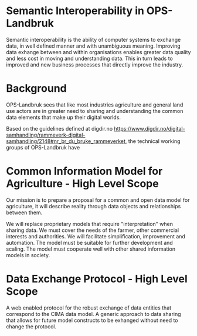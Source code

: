 # Semantic Interoperability in OPS-Landbruk

Semantic interoperability is the ability of computer systems to exchange data, in well defined manner and with unambiguous meaning. Improving data exhange between and within organisations enables greater data quality and less cost in moving and understanding data. This in turn leads to improved and new business processes that directly improve the industry. 

# Background

OPS-Landbruk sees that like most industries agriculture and general land use actors are in greater need to sharing and understanding the common data elements that make up their digital worlds. 

Based on the guidelines defined at digdir.no https://www.digdir.no/digital-samhandling/rammeverk-digital-samhandling/2148#nr_br_du_bruke_rammeverket, the technical working groups of OPS-Landbruk have 

# Common Information Model for Agriculture - High Level Scope

Our mission is to prepare a proposal for a common and open data model for agriculture, it will describe reality through data objects and relationships between them.


We will replace proprietary models that require "interpretation" when sharing data.
We must cover the needs of the farmer, other commercial interests and authorities.
We will facilitate simplification, improvement and automation.
The model must be suitable for further development and scaling.
The model must cooperate well with other shared information models in society.

# Data Exchange Protocol - High Level Scope

A web enabled protocol for the robust exchange of data entities that correspond to the CIMA data model. A generic approach to data sharing that allows for future model constructs to be exhanged without need to change the protocol.




